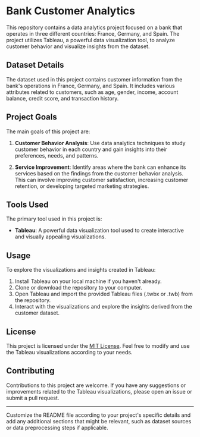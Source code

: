 # Bank Customer Analytics

This repository contains a data analytics project focused on a bank that operates in three different countries: France, Germany, and Spain. The project utilizes Tableau, a powerful data visualization tool, to analyze customer behavior and visualize insights from the dataset.

## Dataset Details

The dataset used in this project contains customer information from the bank's operations in France, Germany, and Spain. It includes various attributes related to customers, such as age, gender, income, account balance, credit score, and transaction history.

## Project Goals

The main goals of this project are:

1. **Customer Behavior Analysis**: Use data analytics techniques to study customer behavior in each country and gain insights into their preferences, needs, and patterns.

2. **Service Improvement**: Identify areas where the bank can enhance its services based on the findings from the customer behavior analysis. This can involve improving customer satisfaction, increasing customer retention, or developing targeted marketing strategies.

## Tools Used

The primary tool used in this project is:

- **Tableau**: A powerful data visualization tool used to create interactive and visually appealing visualizations.

## Usage

To explore the visualizations and insights created in Tableau:

1. Install Tableau on your local machine if you haven't already.
2. Clone or download the repository to your computer.
3. Open Tableau and import the provided Tableau files (.twbx or .twb) from the repository.
4. Interact with the visualizations and explore the insights derived from the customer dataset.

## License

This project is licensed under the [MIT License](LICENSE). Feel free to modify and use the Tableau visualizations according to your needs.

## Contributing

Contributions to this project are welcome. If you have any suggestions or improvements related to the Tableau visualizations, please open an issue or submit a pull request.

---

Customize the README file according to your project's specific details and add any additional sections that might be relevant, such as dataset sources or data preprocessing steps if applicable.

